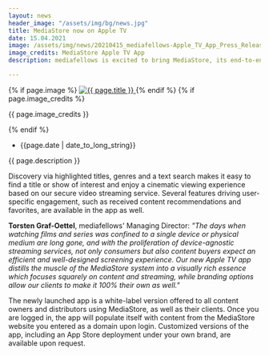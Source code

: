 ```yaml
---
layout: news
header_image: "/assets/img/bg/news.jpg"
title: MediaStore now on Apple TV
date: 15.04.2021
image: /assets/img/news/20210415_mediafellows-Apple_TV_App_Press_Release.jpg
image_credits: MediaStore Apple TV App
description: mediafellows is excited to bring MediaStore, its end-to-end content sales and distribution solution, to Apple TV. With a unique design providing a sleek screening experience that takes its cue from state-of-the-art OTT streaming services, MediaStore's catalog tvOS app focuses on content browsing and video streaming and is designed to let content buyers switch seamlessly from desktop and mobile versions of the MediaStore's client-facing websites. 

---
```


<div class="row">
    <div class="col-xl-4 col-lg-4 col-md-12">
        <div class="s-details-img mb-30">
          {% if page.image %}
          <a href="{{ page.image }}" class="view">
            <img src="{{ page.image }}" class="border" alt="{{ page.title }}">  
          </a>
          {% endif %}
          {% if page.image_credits %}
          <p>{{ page.image_credits }}</p>
          {% endif %}
        </div>
    </div>
    <div class="col-xl-8 col-lg-8 col-md-12">
        <div class="service-details mb-40">
          <div class="meta-info">
              <ul>
                  <li class="posts-time">{{page.date | date_to_long_string}}</li>
              </ul>
          </div>
          <p>{{ page.description }}</p>
        </div>
    </div>
</div>
<div class="row">
    <div class="col-xl-12 col-lg-12">
        <div class="service-details mb-40">
          <p>
Discovery via highlighted titles, genres and a text search makes it easy to find a title or show of interest and enjoy a cinematic viewing experience based on our secure video streaming service. Several features driving user-specific engagement, such as received content recommendations and favorites, are available in the app as well.
          </p>
          <p>
<strong>Torsten Graf-Oettel</strong>, mediafellows' Managing Director: <i>"The days when watching films and series was confined to a single device or physical medium are long gone, and with the proliferation of device-agnostic streaming services, not only consumers but also content buyers expect an efficient and well-designed screening experience. Our new Apple TV app distills the muscle of the MediaStore system into a visually rich essence which focuses squarely on content and streaming, while branding options allow our clients to make it 100% their own as well."</i>
          </p>
          <p>
The newly launched app is a white-label version offered to all content owners and distributors using MediaStore, as well as their clients. Once you are logged in, the app will populate itself with content from the MediaStore website you entered as a domain upon login. Customized versions of the app, including an App Store deployment under your own brand, are available upon request.
          </p>
        </div>
    </div>
</div>
